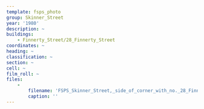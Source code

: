 ```yaml
---
template: fsps_photo
group: Skinner_Street
year: '1980'
description: ~
buildings:
    - Finnerty_Street/28_Finnerty_Street
coordinates: ~
heading: ~
classification: ~
section: ~
cell: ~
film_roll: ~
files:
    -
        filename: 'FSPS_Skinner_Street,_side_of_corner_with_no._28_Finnerty_Street,_7-3-E,_1980.png'
        caption: ''
---
```

